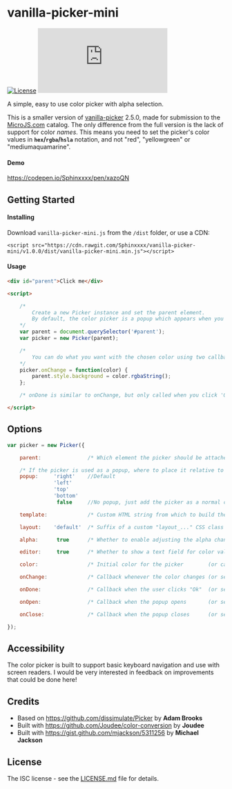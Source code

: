 # vanilla-picker-mini

[![License](https://flat.badgen.net/badge/license/ISC/green)](https://github.com/Sphinxxxx/vanilla-picker-mini/blob/master/LICENSE.md)
[![Size](https://flat.badgen.net/badgesize/gzip/sphinxxxx/vanilla-picker-mini/master/dist/vanilla-picker-mini.min.js?label=min%2Bgzip)](https://github.com/Sphinxxxx/vanilla-picker-mini/tree/master/dist)

A simple, easy to use color picker with alpha selection.

This is a smaller version of [vanilla-picker](https://vanilla-picker.js.org/) 2.5.0, made for submission to the [MicroJS.com](http://microjs.com/) catalog.
The only difference from the full version is the lack of support for color *names*. This means you need to set the picker's color values in **`hex`/`rgba`/`hsla`** notation, and not "red", "yellowgreen" or "mediumaquamarine".

#### Demo

https://codepen.io/Sphinxxxx/pen/xazoQN


## Getting Started

#### Installing

Download `vanilla-picker-mini.js` from the `/dist` folder, or use a CDN:

```
<script src="https://cdn.rawgit.com/Sphinxxxx/vanilla-picker-mini/v1.0.0/dist/vanilla-picker-mini.min.js"></script>
```

#### Usage

```html
<div id="parent">Click me</div>

<script>

    /*
        Create a new Picker instance and set the parent element.
        By default, the color picker is a popup which appears when you click the parent.
    */
    var parent = document.querySelector('#parent');
    var picker = new Picker(parent);

    /*
        You can do what you want with the chosen color using two callbacks: onChange and onDone.
    */
    picker.onChange = function(color) {
        parent.style.background = color.rgbaString();
    };

    /* onDone is similar to onChange, but only called when you click 'Ok' */

</script>
```


## Options

```javascript
var picker = new Picker({

    parent:               /* Which element the picker should be attached to */

    /* If the picker is used as a popup, where to place it relative to the parent */
    popup:     'right'    //Default
               'left'
               'top'
               'bottom'
                false     //No popup, just add the picker as a normal child element of the parent

    template:             /* Custom HTML string from which to build the picker. See /src/picker.pug for required elements and class names */

    layout:    'default'  /* Suffix of a custom "layout_..." CSS class to handle the overall arrangement of the picker elements */

    alpha:      true      /* Whether to enable adjusting the alpha channel */

    editor:     true      /* Whether to show a text field for color value editing */

    color:                /* Initial color for the picker        (or call picker.setColor()) */

    onChange:             /* Callback whenever the color changes (or set  picker.onChange) */

    onDone:               /* Callback when the user clicks "Ok"  (or set  picker.onDone) */

    onOpen:               /* Callback when the popup opens       (or set  picker.onOpen) */

    onClose:              /* Callback when the popup closes      (or set  picker.onClose) */

});
```


## Accessibility

The color picker is built to support basic keyboard navigation and use with screen readers.
I would be very interested in feedback on improvements that could be done here!


## Credits

* Based on https://github.com/dissimulate/Picker by **Adam Brooks**
* Built with https://github.com/Joudee/color-conversion by **Joudee**
* Built with https://gist.github.com/mjackson/5311256 by **Michael Jackson**


## License

The ISC license - see the [LICENSE.md](LICENSE.md) file for details.
